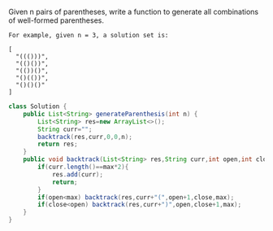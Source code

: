 Given n pairs of parentheses, write a function to generate all combinations of well-formed parentheses.
```
For example, given n = 3, a solution set is:

[
  "((()))",
  "(()())",
  "(())()",
  "()(())",
  "()()()"
]
```
```java
class Solution {
    public List<String> generateParenthesis(int n) {
        List<String> res=new ArrayList<>();
        String curr="";
        backtrack(res,curr,0,0,n);
        return res;
    }
    public void backtrack(List<String> res,String curr,int open,int close,int max){
        if(curr.length()==max*2){
            res.add(curr);
            return;
        }
        if(open<max) backtrack(res,curr+"(",open+1,close,max);
        if(close<open) backtrack(res,curr+")",open,close+1,max);
    }
}
```

